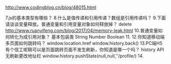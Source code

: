 http://www.codingblog.cn/blog/48015.html

7.js的基本类型有哪些？
8.什么是值传递和引用传递？数组是引用传递吗？
9.下面请谈谈变量释放。普通变量和引用变量对象如何释放掉？
delete
http://www.ruanyifeng.com/blog/2017/04/memory-leak.html
10.普通变量如何转化为成引用对象？
基本包装类 String Number Boolean
11.
12.你知道移动端多页面如何跳转吗？
window.location.href
window.history.back()
13.PC端H5有个信工呢鞥可以是页面跳转页面不发生刷新，你知道是哪一个吗？
history API无刷新更改地址栏
window.history.pushState(null,null,''/profile/)
14.